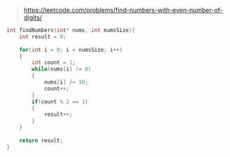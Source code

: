 > https://leetcode.com/problems/find-numbers-with-even-number-of-digits/

``` c
int findNumbers(int* nums, int numsSize){
    int result = 0;
    
    for(int i = 0; i < numsSize; i++)
    {
        int count = 1;
        while(nums[i] != 0)
        {
            nums[i] /= 10;
            count++;
        }
        if(count % 2 == 1)
        {
            result++;
        }
    }
    
    return result;
}
```